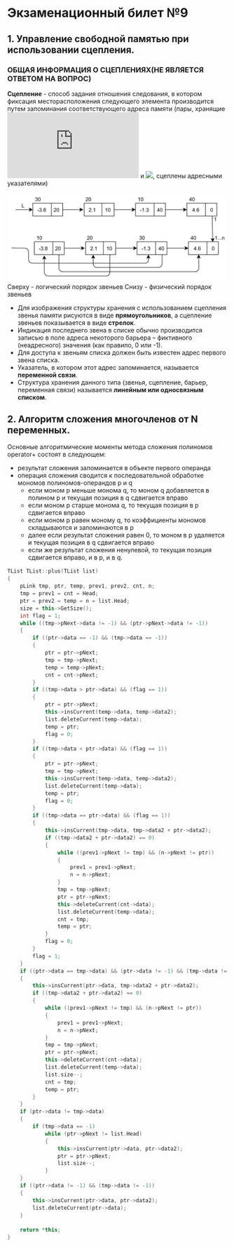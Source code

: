 # Экзаменационный билет №9

## 1. Управление свободной памятью при использовании сцепления.

### ОБЩАЯ ИНФОРМАЦИЯ О СЦЕПЛЕНИЯХ(НЕ ЯВЛЯЕТСЯ ОТВЕТОМ НА ВОПРОС)

**Сцепление** - способ задания отношения следования, в котором фиксация месторасположения следующего элемента производится путем запоминания соответствующего адреса памяти (пары, хранящие ![](https://latex.codecogs.com/svg.latex?%5Clarge%20a_i) и ![](https://latex.codecogs.com/svg.latex?%5Clarge%20a_{i+1}), сцеплены адресными указателями)

![](../pictures/ticket09-1.png)
Сверху - логический порядок звеньев
Снизу - физический порядок звеньев

- Для изображения структуры хранения с использованием сцепления звенья памяти рисуются в виде **прямоугольников**, а сцепление звеньев показывается в виде **стрелок**.
- Индикация последнего звена в списке обычно производится записью в поле адреса некоторого барьера – фиктивного (неадресного) значения (как правило, 0 или -1).
- Для доступа к звеньям списка должен быть известен адрес первого звена списка.
- Указатель, в котором этот адрес запоминается, называется **переменной связи**.
- Структура хранения данного типа (звенья, сцепление, барьер, переменная связи) называется **линейным или односвязным списком**.

## 2. Алгоритм сложения многочленов от N переменных.

Основные алгоритмические моменты метода сложения полиномов operator+ состоят в следующем:

- результат сложения запоминается в объекте первого операнда
- операция сложения сводится к последовательной обработке мономов полиномов-операндов p и q
  - если моном p меньше монома q, то моном q добавляется в полином p и текущая позиция в q сдвигается вправо
  - если моном p старше монома q, то текущая позиция в p сдвигается вправо
  - если моном p равен моному q, то коэффициенты мономов складываются и запоминаются в p
  - далее если результат сложения равен 0, то моном в p удаляется и текущая позиция в q сдвигается вправо
  - если же результат сложения ненулевой, то текущая позиция сдвигается вправо, и в p, и в q.

```C++
TList TList::plus(TList list)
{
    pLink tmp, ptr, temp, prev1, prev2, cnt, n;
    tmp = prev1 = cnt = Head;
    ptr = prev2 = temp = n = list.Head;
    size = this->GetSize();
    int flag = 1;
    while ((tmp->pNext->data != -1) && (ptr->pNext->data != -1))
    {
        if ((ptr->data == -1) && (tmp->data == -1))
        {
            ptr = ptr->pNext;
            tmp = tmp->pNext;
            temp = temp->pNext;
            cnt = cnt->pNext;
        }
        if ((tmp->data > ptr->data) && (flag == 1))
        {
            ptr = ptr->pNext;
            this->insCurrent(temp->data, temp->data2);
            list.deleteCurrent(temp->data);
            temp = ptr;
            flag = 0;
        }
        if ((tmp->data < ptr->data) && (flag == 1))
        {
            ptr = ptr->pNext;
            tmp = tmp->pNext;
            this->insCurrent(temp->data, temp->data2);
            list.deleteCurrent(temp->data);
            temp = ptr;
            flag = 0;
        }
        if ((tmp->data == ptr->data) && (flag == 1))
        {
            this->insCurrent(tmp->data, tmp->data2 + ptr->data2);
            if ((tmp->data2 + ptr->data2) == 0)
            {
                while ((prev1->pNext != tmp) && (n->pNext != ptr))
                {
                    prev1 = prev1->pNext;
                    n = n->pNext;
                }
                tmp = tmp->pNext;
                ptr = ptr->pNext;
                this->deleteCurrent(cnt->data);
                list.deleteCurrent(temp->data);
                cnt = tmp;
                temp = ptr;
            }
            flag = 0;
        }
        flag = 1;
    }
    if ((ptr->data == tmp->data) && (ptr->data != -1) && (tmp->data != -1))
    {
        this->insCurrent(ptr->data, tmp->data2 + ptr->data2);
        if ((tmp->data2 + ptr->data2) == 0)
        {
            while ((prev1->pNext != tmp) && (n->pNext != ptr))
            {
                prev1 = prev1->pNext;
                n = n->pNext;
            }
            tmp = tmp->pNext;
            ptr = ptr->pNext;
            this->deleteCurrent(cnt->data);
            list.deleteCurrent(temp->data);
            list.size--;
            cnt = tmp;
            temp = ptr;
        }
    }
    if (ptr->data != tmp->data)
    {
        if (tmp->data == -1)
            while (ptr->pNext != list.Head)
            {
                this->insCurrent(ptr->data, ptr->data2);
                ptr = ptr->pNext;
                list.size--;
            }
    }
    if ((ptr->data != -1) && (tmp->data != -1))
    {
        this->insCurrent(ptr->data, ptr->data2);
        list.deleteCurrent(ptr->data);
    }

    return *this;
}
```
